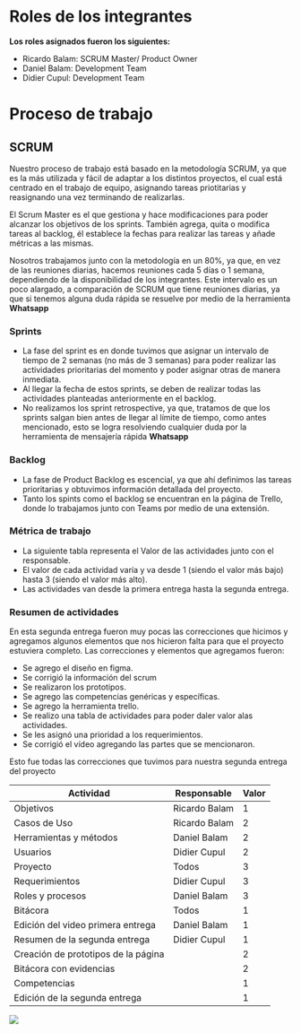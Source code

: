 # Roles de los integrantes

**Los roles asignados fueron los siguientes:** 
- Ricardo Balam: SCRUM Master/ Product Owner
- Daniel Balam: Development Team
- Didier Cupul: Development Team

# Proceso de trabajo

## SCRUM

Nuestro proceso de trabajo está basado en la metodología SCRUM, ya que es la más utilizada y fácil de adaptar a los distintos proyectos, el cual está centrado en el trabajo de equipo, asignando tareas priotitarias y reasignando una vez terminando de realizarlas.

El Scrum Master es el que gestiona y hace modificaciones para poder alcanzar los objetivos de los sprints. También agrega, quita o modifica tareas al backlog, él establece la fechas para realizar las tareas y añade métricas a las mismas.

Nosotros trabajamos junto con la metodología en un 80%, ya que, en vez de las reuniones diarias, hacemos reuniones cada 5 días o 1 semana, dependiendo de la disponibilidad de los integrantes. Este intervalo es un poco alargado, a comparación de SCRUM que tiene reuniones diarias, ya que si tenemos alguna duda rápida se resuelve por medio de la herramienta **Whatsapp**

### Sprints

* La fase del sprint es en donde tuvimos que asignar un intervalo de tiempo de 2 semanas (no más de 3 semanas) para poder realizar las actividades prioritarias del momento y poder asignar otras de manera inmediata.
* Al llegar la fecha de estos sprints, se deben de realizar todas las actividades planteadas anteriormente en el backlog.
* No realizamos los sprint retrospective, ya que, tratamos de que los sprints salgan bien antes de llegar al límite de tiempo, como antes mencionado, esto se logra resolviendo cualquier duda por la herramienta de mensajería rápida **Whatsapp**

### Backlog

* La fase de Product Backlog es escencial, ya que ahí definimos las tareas prioritarias y obtuvimos información detallada del proyecto.
* Tanto los spints como el backlog se encuentran en la página de Trello, donde lo trabajamos junto con Teams por medio de una extensión.

### Métrica de trabajo

* La siguiente tabla representa el Valor de las actividades junto con el responsable.
* El valor de cada actividad varía y va desde 1 (siendo el valor más bajo) hasta 3 (siendo el valor más alto).
* Las actividades van desde la primera entrega hasta la segunda entrega.

 ### Resumen de actividades

En esta segunda entrega fueron muy pocas las correcciones que hicimos  y agregamos algunos elementos que nos hicieron falta para  que el proyecto estuviera completo. Las correcciones y elementos que agregamos fueron:

* Se agrego el diseño en figma.
* Se corrigió la información del scrum 
* Se realizaron los prototipos.
* Se agrego las competencias genéricas y específicas.
* Se agrego la herramienta trello.
* Se realizo una tabla de actividades para poder daler valor alas actividades.
* Se les asignó una prioridad a los requerimientos.
* Se corrigió el vídeo agregando las partes que se  mencionaron.

Esto fue todas las correcciones que tuvimos para nuestra segunda entrega del proyecto


| Actividad | Responsable | Valor |
|---|---|---|
| Objetivos| Ricardo Balam | 1 |
| Casos de Uso| Ricardo Balam | 2 |
| Herramientas y métodos| Daniel Balam | 2 |
| Usuarios | Didier Cupul | 2 |
| Proyecto| Todos | 3 |
| Requerimientos | Didier Cupul | 3 |
| Roles y procesos | Daniel Balam | 3 |
| Bitácora | Todos | 1 |
| Edición del video primera entrega| Daniel Balam | 1 |
| Resumen de la segunda entrega | Didier Cupul | 1|
| Creación de prototipos de la página | | 2 |
| Bitácora con evidencias| | 2 |
| Competencias| | 1| 
| Edición de la segunda entrega| | 1| 

![](https://hondurasdigitalchallenge.com/wp-content/uploads/2020/05/section-1-image.png) 
